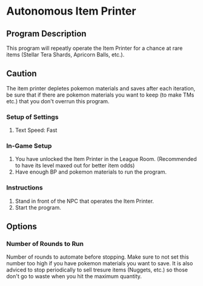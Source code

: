 # Autonomous Item Printer

## Program Description

This program will repeatly operate the Item Printer for a chance at rare items (Stellar Tera Shards, Apricorn Balls, etc.).

## Caution

The item printer depletes pokemon materials and saves after each iteration, be sure that if there are pokemon materials you want to keep (to make TMs etc.) that you don't overrun this program.

### Setup of Settings

1. Text Speed: Fast

### In-Game Setup

1. You have unlocked the Item Printer in the League Room. (Recommended to have its level maxed out for better item odds)
2. Have enough BP and pokemon materials to run the program.

### Instructions

1. Stand in front of the NPC that operates the Item Printer.
2. Start the program.

## Options

### Number of Rounds to Run

Number of rounds to automate before stopping. Make sure to not set this number too high if you have pokemon materials you want to save. It is also adviced to stop periodically to sell tresure items (Nuggets, etc.) so those don't go to waste when you hit the maximum quantity.